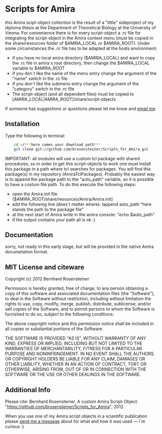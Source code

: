 # Scripts for Amira

this Amira scipt-object collection is the result of a "little" sideproject of my diploma thesis at the Department of Theoretical Biology at the University of Vienna.
For convenience there is for every script-object a .rc file for integrating the script-object in the Amira context menu (must be copied in the share/resources folder of $AMIRA\_LOCAL or $AMIRA\_ROOT).
Under some circumstances the .rc file has to be adapted at the hosts environment:

- if you have no local amira directory ($AMIRA\_LOCAL) and want to copy the .rc file in amira´s root directory, then change the $AMIRA\_LOCAL variable to $AMIRA\_ROOT
- if you don´t like the name of the menu entry change the argument of the "name" switch in the .rc file
- if you don´t like the submenu entry change the argument of the "category" switch in the .rc file
- The script-object (and all dependent files) must be copied to [$AMIRA\_LOCAL|$AMIRA\_ROOT]/share/script-objects

If someone has suggestions or questions please let me know and [email me](mailto:brosensteiner@gmail.com)

## Installation

Type the following in terminal:

```bash
    cd ~/***here comes your download path***
    git clone git://github.com/brosensteiner/Scripts_for_Amira.git
```

IMPORTANT: all modules will use a custom tcl package with shared procedures, so in order to get this script-objects to work one must install this package in a path where tcl searches for packages.
You will find this package(s) in my repository (AmiraTclPackages).
Probably the easiest way is to append the package path to the "auto\_path" variable, so it is possible to have a costum file path. To do this execute the following steps:

- open the Amira.init file ($AMIRA\_ROOT/share/resources/Amira/Amira.init)
- add the following line (does´t matter where): lappend auto\_path "here stands the path to the package file"
- at the next start of Amira write in the amira console: "echo $auto\_path"
- if the output contains your path all is ok :)

## Documentation

sorry, not ready in this early stage, but will be provided in the native Amira documetation format. 

## MIT License and citeware

Copyright (c) 2012 Bernhard Rosensteiner

Permission is hereby granted, free of charge, to any person obtaining a copy of this software and associated documentation files (the "Software"), to deal in the Software without restriction, including without limitation the rights to use, copy, modify, merge, publish, distribute, sublicense, and/or sell copies of the Software, and to permit persons to whom the Software is furnished to do so, subject to the following conditions:

The above copyright notice and this permission notice shall be included in all copies or substantial portions of the Software.

THE SOFTWARE IS PROVIDED "AS IS", WITHOUT WARRANTY OF ANY KIND, EXPRESS OR IMPLIED, INCLUDING BUT NOT LIMITED TO THE WARRANTIES OF MERCHANTABILITY, FITNESS FOR A PARTICULAR PURPOSE AND NONINFRINGEMENT. IN NO EVENT SHALL THE AUTHORS OR COPYRIGHT HOLDERS BE LIABLE FOR ANY CLAIM, DAMAGES OR OTHER LIABILITY, WHETHER IN AN ACTION OF CONTRACT, TORT OR OTHERWISE, ARISING FROM, OUT OF OR IN CONNECTION WITH THE SOFTWARE OR THE USE OR OTHER DEALINGS IN THE SOFTWARE.

## Additional Info

Please cite: Bernhard Rosensteiner, A custom Amira Script-Object. "https://github.com/brosensteiner/Scripts_for_Amira", 2012.

When you use one of my Amira script objects in a scientific publication please [send me a message](mailto:brosensteiner@gmail.com) about for what and how it was used — i´m curious :)


